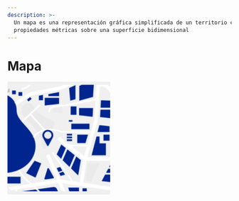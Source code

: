```yaml
---
description: >-
  Un mapa es una representación gráfica simplificada de un territorio con
  propiedades métricas sobre una superficie bidimensional
---
```


# Mapa

![](../../../.gitbook/assets/image%20%28231%29.png)

